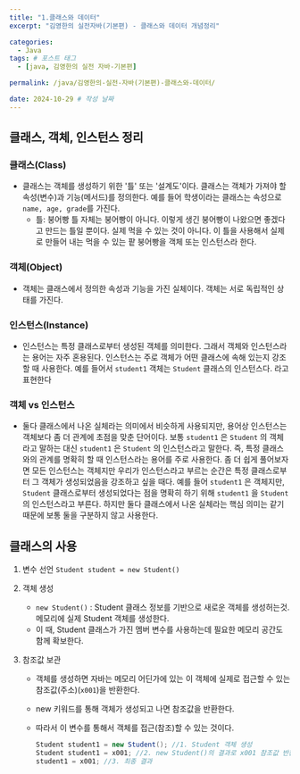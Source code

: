 ```yaml
---
title: "1.클래스와 데이터"
excerpt: "김영한의 실전자바(기본편) - 클래스와 데이터 개념정리"

categories:
  - Java
tags: # 포스트 태그
  - [java, 김영한의 실전 자바-기본편] 

permalink: /java/김영한의-실전-자바(기본편)-클래스와-데이터/

date: 2024-10-29 # 작성 날짜
---
```


## 클래스, 객체, 인스턴스 정리

### 클래스(Class)

- 클래스는 객체를 생성하기 위한 '틀' 또는 '설계도'이다. 클래스는 객체가 가져야 할 속성(변수)과 기능(메서드)를 정의한다. 
  예를 들어 학생이라는 클래스는 속성으로 `name, age, grade`를 가진다.
  - 틀: 붕어빵 틀 자체는 붕어빵이 아니다. 이렇게 생긴 붕어빵이 나왔으면 좋겠다고 만드는 틀일 뿐이다. 실제 먹을 수 있는 것이 아니다. 
    이 틀을 사용해서 실제로 만들어 내는 먹을 수 있는 팥 붕어빵을 객체 또는 인스턴스라 한다.

### 객체(Object)

- 객체는 클래스에서 정의한 속성과 기능을 가진 실체이다. 객체는 서로 독립적인 상태를 가진다.

### 인스턴스(Instance)

- 인스턴스는 특정 클래스로부터 생성된 객체를 의미한다. 그래서 객체와 인스턴스라는 용어는 자주 혼용된다. 
  인스턴스는 주로 객체가 어떤 클래스에 속해 있는지 강조할 때 사용한다. 
  예를 들어서 `student1` 객체는 `Student` 클래스의 인스턴스다. 라고 표현한다

### 객체 vs 인스턴스

- 둘다 클래스에서 나온 실체라는 의미에서 비슷하게 사용되지만, 용어상 인스턴스는 객체보다 좀 더 관계에 초점을 맞춘 단어이다. 
  보통 `student1` 은 `Student` 의 객체라고 말하는 대신 `student1` 은 `Student` 의 인스턴스라고 말한다. 
  즉, 특정 클래스와의 관계를 명확히 할 때 인스턴스라는 용어를 주로 사용한다. 
  좀 더 쉽게 풀어보자면 모든 인스턴스는 객체지만 우리가 인스턴스라고 부르는 순간은 특정 클래스로부터 그 객체가 생성되었음을 강조하고 싶을 때다. 예를 들어 `student1` 은 객체지만,  `Student` 클래스로부터 생성되었다는 점을 명확히 하기 위해 `student1` 을 `Student` 의 인스턴스라고 부른다. 하지만 둘다 클래스에서 나온 실체라는 핵심 의미는 같기 때문에 보통 둘을 구분하지 않고 사용한다.

## 클래스의 사용

1. 변수 선언 `Student student = new Student()`

2. 객체 생성

   - `new Student()` : Student 클래스 정보를 기반으로 새로운 객체를 생성허는것. 메모리에 실제 Student 객체를 생성한다.
   - 이 때, Student 클래스가 가진 멤버 변수를 사용하는데 필요한 메모리 공간도 함께 확보한다.

3. 참조값 보관

   - 객체를 생성하면 자바는 메모리 어딘가에 있는 이 객체에 실제로 접근할 수 있는 참조값(주소)(`x001`)을 반환한다.

   - new 키워드를 통해 객체가 생성되고 나면 참조값을 반환한다.

   - 따라서 이 변수를 통해서 객체를 접근(참조)할 수 있는 것이다.

     ```java
     Student student1 = new Student(); //1. Student 객체 생성
     Student student1 = x001; //2. new Student()의 결과로 x001 참조값 반환
     student1 = x001; //3. 최종 결과
     ```